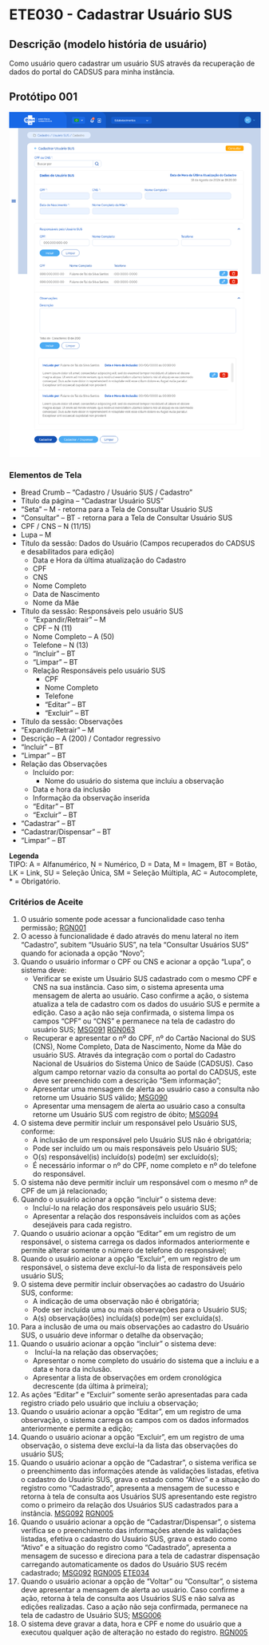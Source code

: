 # ETE030 - Cadastrar Usuário SUS

## Descrição (modelo história de usuário)
Como usuário quero cadastrar um usuário SUS através da recuperação de dados do portal do CADSUS para minha instância. 

## Protótipo 001
![alt text](../imagens/ete-030-prot-001.png)

### Elementos de Tela 
* Bread Crumb – “Cadastro / Usuário SUS / Cadastro” 
* Título da página – “Cadastrar Usuário SUS” 
* “Seta” – M - retorna para a Tela de Consultar Usuário SUS  
* “Consultar” – BT - retorna para a Tela de Consultar Usuário SUS 
* CPF / CNS – N (11/15) 
* Lupa – M 
* Título da sessão: Dados do Usuário (Campos recuperados do CADSUS e desabilitados para edição)  
    * Data e Hora da última atualização do Cadastro 
    * CPF 
    * CNS 
    * Nome Completo 
    * Data de Nascimento 
    * Nome da Mãe 
* Título da sessão: Responsáveis pelo usuário SUS 
    * “Expandir/Retrair” – M 
    * CPF – N (11) 
    * Nome Completo – A (50) 
    * Telefone – N (13) 
    * “Incluir” – BT 
    * “Limpar” – BT  
    * Relação Responsáveis pelo usuário SUS 
        * CPF 
        * Nome Completo 
        * Telefone 
        * “Editar” – BT 
        * “Excluir” – BT 
* Título da sessão: Observações  
* “Expandir/Retrair” – M 
* Descrição – A (200) / Contador regressivo 
* “Incluir” – BT 
* “Limpar” – BT  
* Relação das Observações  
    * Incluído por: 
        * Nome do usuário do sistema que incluiu a observação 
    * Data e hora da inclusão 
    * Informação da observação inserida 
    * “Editar” – BT 
    * “Excluir” – BT 
* “Cadastrar” – BT 
* “Cadastrar/Dispensar” – BT  
* “Limpar” – BT 

**Legenda**  
TIPO: A = Alfanumérico, N = Numérico, D = Data, M = Imagem, BT = Botão, LK = Link, SU = Seleção Única, SM = Seleção Múltipla, AC = Autocomplete, * = Obrigatório.
 
### Critérios de Aceite 
1. O usuário somente pode acessar a funcionalidade caso tenha permissão; [RGN001](DocumentoDeRegrasv2.md#rgn001)  
2. O acesso à funcionalidade é dado através do menu lateral no item “Cadastro”, subitem “Usuário SUS”, na tela “Consultar Usuários SUS” quando for acionada a opção “Novo”; 
3. Quando o usuário informar o CPF ou CNS e acionar a opção “Lupa”, o sistema deve: 
      * Verificar se existe um Usuário SUS cadastrado com o mesmo CPF e CNS na sua instância. Caso sim, o sistema apresenta uma mensagem de alerta ao usuário. Caso confirme a ação, o sistema atualiza a tela de cadastro com os dados do usuário SUS e permite a edição. Caso a ação não seja confirmada, o sistema limpa os campos “CPF” ou “CNS” e permanece na tela de cadastro do usuário SUS; [MSG091](DocumentoDeMensagensv2.md#msg091) [RGN063](DocumentoDeRegrasv2.md#rgn063) 
      * Recuperar e apresentar o nº do CPF, nº do Cartão Nacional do SUS (CNS), Nome Completo, Data de Nascimento, Nome da Mãe do usuário SUS. Através da integração com o portal do Cadastro Nacional de Usuários do Sistema Único de Saúde (CADSUS). Caso algum campo retornar vazio da consulta ao portal do CADSUS, este deve ser preenchido com a descrição “Sem informação”; 
      * Apresentar uma mensagem de alerta ao usuário caso a consulta não retorne um Usuário SUS válido; [MSG090](DocumentoDeMensagensv2.md#msg090) 
      * Apresentar uma mensagem de alerta ao usuário caso a consulta retorne um Usuário SUS com registro de óbito; [MSG094](DocumentoDeMensagensv2.md#msg094) 
4. O sistema deve permitir incluir um responsável pelo Usuário SUS, conforme: 
      * A inclusão de um responsável pelo Usuário SUS não é obrigatória; 
      * Pode ser incluído um ou mais responsáveis pelo Usuário SUS; 
      * O(s) responsável(is) incluído(s) pode(m) ser excluído(s); 
      * É necessário informar o nº do CPF, nome completo e nº do telefone do responsável. 
5. O sistema não deve permitir incluir um responsável com o mesmo nº de CPF de um já relacionado; 
6. Quando o usuário acionar a opção “incluir” o sistema deve: 
      * Incluí-lo na relação dos responsáveis pelo usuário SUS; 
      * Apresentar a relação dos responsáveis incluídos com as ações desejáveis para cada registro. 
7. Quando o usuário acionar a opção “Editar” em um registro de um responsável, o sistema carrega os dados informados anteriormente e permite alterar somente o número de telefone do responsável; 
8. Quando o usuário acionar a opção “Excluir”, em um registro de um responsável, o sistema deve excluí-lo da lista de responsáveis pelo usuário SUS; 
9. O sistema deve permitir incluir observações ao cadastro do Usuário SUS, conforme: 
      * A indicação de uma observação não é obrigatória; 
      * Pode ser incluída uma ou mais observações para o Usuário SUS; 
      * A(s) observação(ões) incluída(s) pode(m) ser excluída(s). 
10. Para a inclusão de uma ou mais observações ao cadastro do Usuário SUS, o usuário deve informar o detalhe da observação; 
11. Quando o usuário acionar a opção “incluir” o sistema deve: 
    *  Incluí-la na relação das observações; 
    * Apresentar o nome completo do usuário do sistema que a incluiu e a data e hora da inclusão.  
    * Apresentar a lista de observações em ordem cronológica decrescente (da última à primeira); 
12. As ações “Editar” e “Excluir” somente serão apresentadas para cada registro criado pelo usuário que incluiu a observação; 
13. Quando o usuário acionar a opção “Editar”, em um registro de uma observação, o sistema carrega os campos com os dados informados anteriormente e permite a edição; 
14. Quando o usuário acionar a opção “Excluir”, em um registro de uma observação, o sistema deve exclui-la da lista das observações do usuário SUS; 
15. Quando o usuário acionar a opção de “Cadastrar”, o sistema verifica se o preenchimento das informações atende às validações listadas, efetiva o cadastro do Usuário SUS, grava o estado como “Ativo” e a situação do registro como “Cadastrado”, apresenta a mensagem de sucesso e retorna à tela de consulta aos Usuários SUS apresentando este registro como o primeiro da relação dos Usuários SUS cadastrados para a instância. [MSG092](DocumentoDeMensagensv2.md#msg092) [RGN005](DocumentoDeRegrasv2.md#rgn005) 
16. Quando o usuário acionar a opção de “Cadastrar/Dispensar”, o sistema verifica se o preenchimento das informações atende às validações listadas, efetiva o cadastro do Usuário SUS, grava o estado como “Ativo” e a situação do registro como “Cadastrado”, apresenta a mensagem de sucesso e direciona para a tela de cadastrar dispensação carregando automaticamente os dados do Usuário SUS recém cadastrado; [MSG092](DocumentoDeMensagensv2.md#msg092) [RGN005](DocumentoDeRegrasv2.md#rgn005) [ETE034](ETE034.md)
17. Quando o usuário acionar a opção de “Voltar” ou “Consultar”, o sistema deve apresentar a mensagem de alerta ao usuário. Caso confirme a ação, retorna à tela de consulta aos Usuários SUS e não salva as edições realizadas. Caso a ação não seja confirmada, permanece na tela de cadastro de Usuário SUS; [MSG006](DocumentoDeMensagensv2.md#msg006) 
18. O sistema deve gravar a data, hora e CPF e nome do usuário que a executou qualquer ação de alteração no estado do registro. [RGN005](DocumentoDeRegrasv2.md#rgn005) 